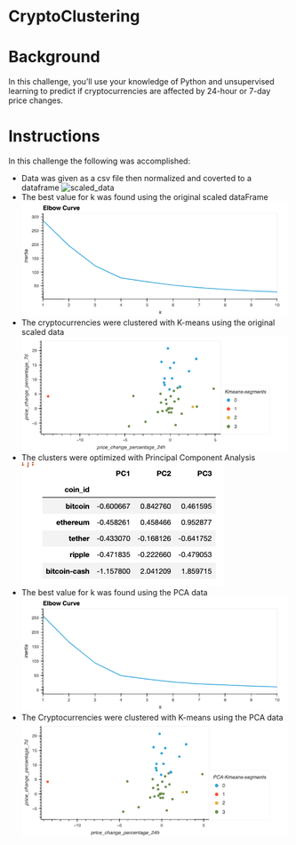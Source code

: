 # CryptoClustering

# Background
In this challenge, you’ll use your knowledge of Python and unsupervised learning to predict if cryptocurrencies are affected by 24-hour or 7-day price changes.

# Instructions
In this challenge the following was accomplished:
* Data was given as a csv file then normalized and coverted to a dataframe
  ![scaled_data](https://github.com/vasabril98/CryptoClustering/blob/main/Images/scaled_data.pngg)
* The best value for k was found using the original scaled dataFrame
  ![elbow_plot1](https://github.com/vasabril98/CryptoClustering/blob/main/Images/elbow_plot1.png)
* The cryptocurrencies were clustered  with K-means using the original scaled data
  ![kmeans_plot1](https://github.com/vasabril98/CryptoClustering/blob/main/Images/kmeans_plot1.png)
* The clusters were optimized with Principal Component Analysis
  ![pca_data](https://github.com/vasabril98/CryptoClustering/blob/main/Images/pca_data.png)
* The best value for k was found using the PCA data
  ![elbow_plot2](https://github.com/vasabril98/CryptoClustering/blob/main/Images/elbow_plot2.png)
* The Cryptocurrencies were clustered with K-means using the PCA data
  ![kmeans_plot2](https://github.com/vasabril98/CryptoClustering/blob/main/Images/kmeans_plot2.png)
